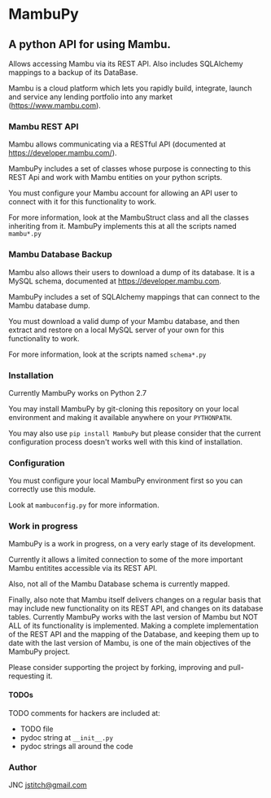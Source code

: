# MambuPy

## A python API for using Mambu.

Allows accessing Mambu via its REST API. Also includes SQLAlchemy
mappings to a backup of its DataBase.

Mambu is a cloud platform which lets you rapidly build, integrate,
launch and service any lending portfolio into any market
(https://www.mambu.com).


### Mambu REST API

Mambu allows communicating via a RESTful API (documented at
https://developer.mambu.com/).

MambuPy includes a set of classes whose purpose is connecting to this
REST Api and work with Mambu entities on your python scripts.

You must configure your Mambu account for allowing an API user to
connect with it for this functionality to work.

For more information, look at the MambuStruct class and all the
classes inheriting from it. MambuPy implements this at all the scripts
named ``mambu*.py``

### Mambu Database Backup

Mambu also allows their users to download a dump of its database. It
is a MySQL schema, documented at https://developer.mambu.com.

MambuPy includes a set of SQLAlchemy mappings that can connect to
the Mambu database dump.

You must download a valid dump of your Mambu database, and then
extract and restore on a local MySQL server of your own for this
functionality to work.

For more information, look at the scripts named ``schema*.py``

### Installation

Currently MambuPy works on Python 2.7

You may install MambuPy by git-cloning this repository on your local
environment and making it available anywhere on your ``PYTHONPATH``.

You may also use ``pip install MambuPy`` but please consider that the
current configuration process doesn't works well with this kind of
installation.

### Configuration

You must configure your local MambuPy environment first so you can
correctly use this module.

Look at ``mambuconfig.py`` for more information.

### Work in progress

MambuPy is a work in progress, on a very early stage of its
development.

Currently it allows a limited connection to some of the more important
Mambu entitites accessible via its REST API.

Also, not all of the Mambu Database schema is currently mapped.

Finally, also note that Mambu itself delivers changes on a regular
basis that may include new functionality on its REST API, and changes
on its database tables. Currently MambuPy works with the last version
of Mambu but NOT ALL of its functionality is implemented. Making a
complete implementation of the REST API and the mapping of the
Database, and keeping them up to date with the last version of Mambu,
is one of the main objectives of the MambuPy project.

Please consider supporting the project by forking, improving and
pull-requesting it.

#### TODOs

TODO comments for hackers are included at:

* TODO file
* pydoc string at ``__init__.py``
* pydoc strings all around the code


### Author

JNC
jstitch@gmail.com
